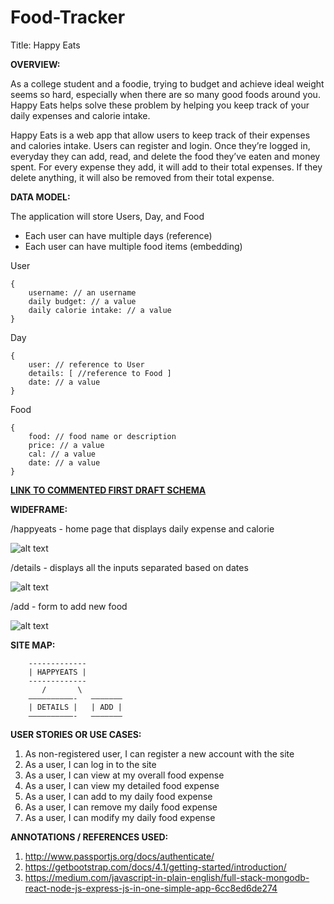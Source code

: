 # Food-Tracker
Title: Happy Eats

**OVERVIEW:**

As a college student and a foodie, trying to budget and achieve ideal weight seems so hard, especially when there are so many good foods around you. Happy Eats helps solve these problem by helping you keep track of your daily expenses and calorie intake. 

Happy Eats is a web app that allow users to keep track of their expenses and calories intake. Users can register and login. Once they’re logged in, everyday they can add, read, and delete the food they’ve eaten and money spent. For every expense they add, it will add to their total expenses. If they delete anything, it will also be removed from their total expense. 

 
**DATA MODEL:**

The application will store Users, Day, and Food
- Each user can have multiple days (reference)
- Each user can have multiple food items (embedding)
 
User
```
{
	username: // an username
	daily budget: // a value
	daily calorie intake: // a value
}
```

Day
```
{
	user: // reference to User
	details: [ //reference to Food ]
	date: // a value
}
```

Food
```
{
	food: // food name or description
	price: // a value
	cal: // a value
	date: // a value
}
```

**[LINK TO COMMENTED FIRST DRAFT SCHEMA](https://github.com/nyu-csci-ua-0480-001-003-fall-2018/nathalia-lin-final-project/blob/master/src/db.js)**

 
**WIDEFRAME:**

/happyeats - home page that displays daily expense and calorie

![alt text](https://github.com/nyu-csci-ua-0480-001-003-fall-2018/nathalia-lin-final-project/blob/master/Documentation/happyeats.jpg)

/details - displays all the inputs separated based on dates

![alt text](https://github.com/nyu-csci-ua-0480-001-003-fall-2018/nathalia-lin-final-project/blob/master/Documentation/details.jpg)

/add - form to add new food 

![alt text](https://github.com/nyu-csci-ua-0480-001-003-fall-2018/nathalia-lin-final-project/blob/master/Documentation/add.jpg)


**SITE MAP:**
```
	-------------
	| HAPPYEATS |
	-------------
	   /       \
	——————————-   ———————
	| DETAILS |   | ADD |
	——————————-   ———————
```

**USER STORIES OR USE CASES:**

1. As non-registered user, I can register a new account with the site
2. As a user, I can log in to the site
3. As a user, I can view at my overall food expense
4. As a user, I can view my detailed food expense
5. As a user, I can add to my daily food expense
6. As a user, I can remove my daily food expense
7. As a user, I can modify my daily food expense

**ANNOTATIONS / REFERENCES USED:**

1. http://www.passportjs.org/docs/authenticate/
2. https://getbootstrap.com/docs/4.1/getting-started/introduction/
3. https://medium.com/javascript-in-plain-english/full-stack-mongodb-react-node-js-express-js-in-one-simple-app-6cc8ed6de274

 
 
 
